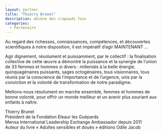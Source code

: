 ```yaml
---
layout: partner
title: "Thierry Brunel"
description: mécène des crapauds fous
categories:
  - Partenaire
---
```

Au regard des richesses, connaissances, compétences, et découvertes scientifiques à notre disposition, il est impératif d’agir MAINTENANT … 

Agir dignement, résolument et puissamment, par le collectif : la finalisation collective de cette œuvre a démontré la puissance et la synergie de l’union de 33 femmes et hommes si divers : millenials à la belle énergie, quinquagénaires puissants, sages octogénaires, tous visionnaires, tous réunis par la conscience de l’importance et de l’urgence, unis par la conviction et la volonté de transformation de notre paradigme. 

Mettons-nous résolument en marche ensemble, femmes et hommes de bonne volonté, pour offrir un monde meilleur et un avenir plus souriant aux enfants à naître. 

Thierry Brunel  
Président de la Fondation Eleaur les Guépards  
Mensa International Leadership Exchange Ambassador depuis 2011  
Auteur du livre « Adultes sensibles et doués » éditions Odile Jacob

